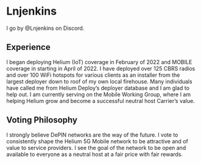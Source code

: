 # Lnjenkins

I go by @Lnjenkins on Discord.

## Experience

I began deploying Helium (IoT) coverage in February of 2022 and MOBILE coverage in starting in April of 2022. I have deployed over 125 CBRS radios and over 100 WiFi hotspots for various clients as an installer from the largest deployer down to roof of my own local firehouse. Many individuals have called me from Helium Deploy’s deployer database and I am glad to help out. I am currently serving on the Mobile Working Group, where I am helping Helium grow and become a successful neutral host Carrier’s value.

## Voting Philosophy

I strongly believe DePIN networks are the way of the future. I vote to consistently shape the Helium 5G Mobile network to be attractive and of value to service providers. I see the goal of the network to be open and available to everyone as a neutral host at a fair price with fair rewards.
